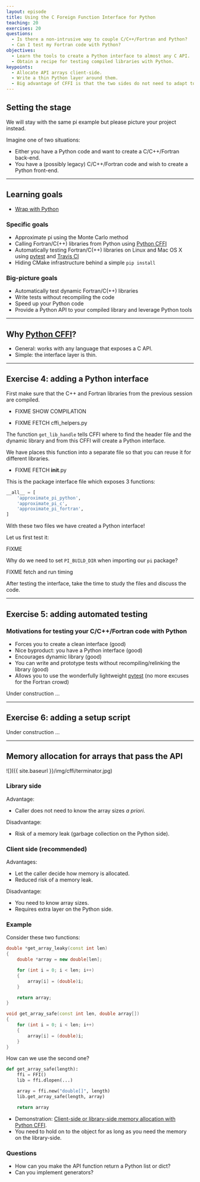 ```yaml
---
layout: episode
title: Using the C Foreign Function Interface for Python
teaching: 20
exercises: 20
questions:
  - Is there a non-intrusive way to couple C/C++/Fortran and Python?
  - Can I test my Fortran code with Python?
objectives:
  - Learn the tools to create a Python interface to almost any C API.
  - Obtain a recipe for testing compiled libraries with Python.
keypoints:
  - Allocate API arrays client-side.
  - Write a thin Python layer around them.
  - Big advantage of CFFI is that the two sides do not need to adapt to each other.
---
```


## Setting the stage

We will stay with the same pi example but please picture your project instead.

Imagine one of two situations:

- Either you have a Python code and want to create a C/C++/Fortran back-end.
- You have a (possibly legacy) C/C++/Fortran code and wish to create a Python front-end.

---

## Learning goals

- [Wrap with Python](https://twitter.com/ThePracticalDev/status/823305296521154563)


### Specific goals

- Approximate pi using the Monte Carlo method
- Calling Fortran/C(++) libraries from Python using [Python CFFI](https://cffi.readthedocs.io)
- Automatically testing Fortran/C(++) libraries on Linux and Mac OS X using
  [pytest](https://docs.pytest.org) and [Travis CI](https://travis-ci.org)
- Hiding CMake infrastructure behind a simple `pip install`


### Big-picture goals

- Automatically test dynamic Fortran/C(++) libraries
- Write tests without recompiling the code
- Speed up your Python code
- Provide a Python API to your compiled library and leverage Python tools

---

## Why [Python CFFI](https://cffi.readthedocs.io)?

- General: works with any language that exposes a C API.
- Simple: the interface layer is thin.

---

## Exercise 4: adding a Python interface

First make sure that the C++ and Fortran libraries from the previous session are compiled.

- FIXME SHOW COMPILATION

- FIXME FETCH cffi_helpers.py

The function `get_lib_handle` tells CFFI where to find the header file and the
dynamic library and from this CFFI will create a Python interface.

We have places this function into a separate file so that you can reuse it for
different libraries.

- FIXME FETCH __init__.py

This is the package interface file which exposes 3 functions:

```python
__all__ = [
    'approximate_pi_python',
    'approximate_pi_c',
    'approximate_pi_fortran',
]
```

With these two files we have created a Python interface!

Let us first test it:

FIXME

Why do we need to set `PI_BUILD_DIR` when importing our `pi` package?

FIXME fetch and run timing


After testing the interface, take the time to study the files and discuss the code.

---

## Exercise 5: adding automated testing

### Motivations for testing your C/C++/Fortran code with Python

- Forces you to create a clean interface (good)
- Nice byproduct: you have a Python interface (good)
- Encourages dynamic library (good)
- You can write and prototype tests without recompiling/relinking the library (good)
- Allows you to use the wonderfully lightweight [pytest](http://pytest.org) (no more excuses for the Fortran crowd)

Under construction ...

---

## Exercise 6: adding a setup script

Under construction ...

---

## Memory allocation for arrays that pass the API

![]({{ site.baseurl }}/img/cffi/terminator.jpg)

### Library side

Advantage:

- Caller does not need to know the array sizes *a priori*.

Disadvantage:

- Risk of a memory leak (garbage collection on the Python side).


### Client side (recommended)

Advantages:

- Let the caller decide how memory is allocated.
- Reduced risk of a memory leak.

Disadvantage:

- You need to know array sizes.
- Requires extra layer on the Python side.


### Example

Consider these two functions:

```cpp
double *get_array_leaky(const int len)
{
    double *array = new double[len];

    for (int i = 0; i < len; i++)
    {
        array[i] = (double)i;
    }

    return array;
}

void get_array_safe(const int len, double array[])
{
    for (int i = 0; i < len; i++)
    {
        array[i] = (double)i;
    }
}
```

How can we use the second one?

```python
def get_array_safe(length):
    ffi = FFI()
    lib = ffi.dlopen(...)

    array = ffi.new("double[]", length)
    lib.get_array_safe(length, array)

    return array
```

- Demonstration: [Client-side or library-side memory allocation
  with Python CFFI](https://github.com/bast/cffi-mem-alloc-example).
- You need to hold on to the object for as long as you need the memory on the library-side.


### Questions

- How can you make the API function return a Python list or dict?
- Can you implement generators?

